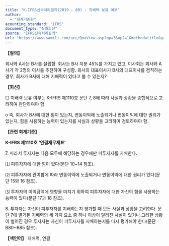 ```yaml
---
title: "K-IFRS신속처리질의(2019 - 89) - 지배력 보유 여부"
author:
  - "회계기준원"
acounting_standard: "IFRS"
document_type: "질의회신"
source: "IFRS신속처리질의"
url: "https://www.samili.com/acc/QnaView.asp?op=3&op2=1&method=title&group=2124-15;1&orgcode=3&searchword=&page=35&code=K%2DIFRS%EC%8B%A0%EC%86%8D%EC%B2%98%EB%A6%AC%EC%A7%88%EC%9D%98%2D89%3A201912"
---
```

**【질의】**

  

회사와 A사는 B사를 설립함. 회사는 B사 지분 45%를 가지고 있고, 이사회는 회사와 A사가 각 2명의 이사를 추천하여 구성함. 회사의 대표이사가 B사의 대표이사를 겸직하는 경우, 회사가 B사에 대해 지배력이 있다고 볼 수 있는지?

  
  

**【회신】**

  

□ 지배력 보유 여부는 K-IFRS 제1110호 문단 7, 8에 따라 사실과 상황을 종합적으로 고려하여 판단하여야 함

  

o 즉, 회사가 B사에 대한 힘이 있는지, 변동이익에 노출되거나 변동이익에 대한 권리가 있는지, 힘을 사용하는 능력이 있는지를 사실과 상황을 고려하여 검토하여야 함

  
  

**【관련 회계기준】**

  

**K-IFRS 제1110호 ‘연결재무제표’**

  

7\. 따라서 투자자는 다음 모두에 해당하는 경우에만 피투자자를 지배한다.

⑴ 피투자자에 대한 힘이 있다(문단 10~14 참조).

⑵ 피투자자에 관여함에 따라 변동이익에 노출되거나 변동이익에 대한 권리가 있다(문단 15와 16 참조).

⑶ 투자자의 이익금액에 영향을 미치기 위하여 피투자자에 대한 자신의 힘을 사용하는 능력이 있다(문단 17과 18 참조).

  

8\. 투자자는 자신이 피투자자를 지배하는지 평가할 때 모든 사실과 상황을 고려한다. 문단 7에 열거된 지배력의 세 가지 요소 중 하나 이상이 달라진 사실이 있거나 그러한 상황이 벌어진 경우 투자자는 자신이 피투자자를 지배하는지를 다시 평가해야 한다(문단 B80~B85 참조).

  
  

**【색인어】** 지배력, 연결
